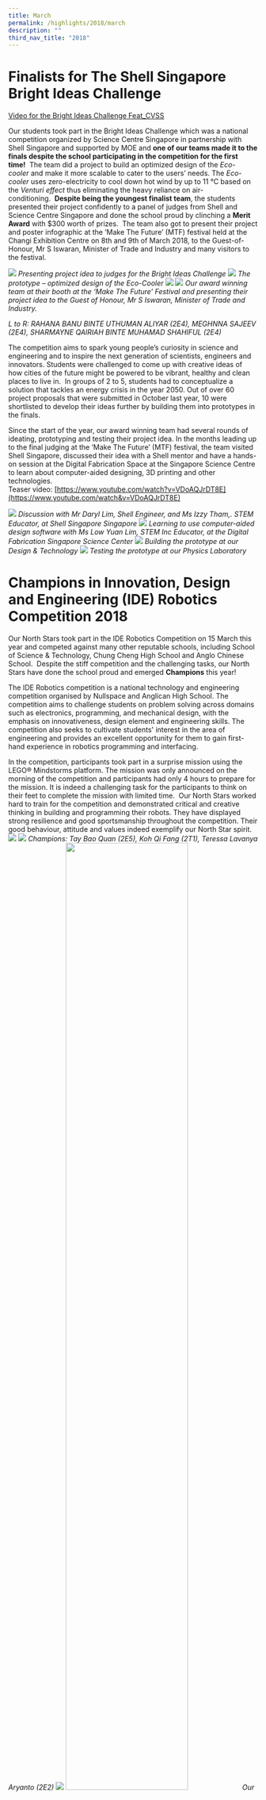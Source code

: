 ```yaml
---
title: March
permalink: /highlights/2018/march
description: ""
third_nav_title: "2018"
---
```

# Finalists for The Shell Singapore Bright Ideas Challenge

[Video for the Bright Ideas Challenge Feat\_CVSS](https://youtu.be/URqL0N1GRYg)

Our students took part in the Bright Ideas Challenge which was a national competition organized by Science Centre Singapore in partnership with Shell Singapore and supported by MOE and **one of our teams made it to the finals despite the school participating in the competition for the first time!**  The team did a project to build an optimized design of the _Eco-cooler_ and make it more scalable to cater to the users’ needs. The _Eco-cooler_ uses zero-electricity to cool down hot wind by up to 11 °C based on the _Venturi effect_ thus eliminating the heavy reliance on air-conditioning.  **Despite being the youngest finalist team**, the students presented their project confidently to a panel of judges from Shell and Science Centre Singapore and done the school proud by clinching a **Merit Award** with $300 worth of prizes.  The team also got to present their project and poster infographic at the ‘Make The Future’ (MTF) festival held at the Changi Exhibition Centre on 8th and 9th of March 2018, to the Guest-of-Honour, Mr S Iswaran, Minister of Trade and Industry and many visitors to the festival.

![](/images/BIC1.png)
_Presenting project idea to judges for the Bright Ideas Challenge_
![](/images/BIC2.jpeg)
_The prototype – optimized design of the Eco-Cooler_
![](/images/disc5.jpeg)
![](/images/disc7.jpeg)
_Our award winning team at their booth at the ‘Make The Future’ Festival and presenting their project idea to the Guest of Honour, Mr S Iswaran, Minister of Trade and Industry._ <br>

_L to R: RAHANA BANU BINTE UTHUMAN ALIYAR (2E4), MEGHNNA SAJEEV (2E4), SHARMAYNE QAIRIAH BINTE MUHAMAD SHAHIFUL (2E4)_

The competition aims to spark young people’s curiosity in science and engineering and to inspire the next generation of scientists, engineers and innovators. Students were challenged to come up with creative ideas of how cities of the future might be powered to be vibrant, healthy and clean places to live in.  In groups of 2 to 5, students had to conceptualize a solution that tackles an energy crisis in the year 2050. Out of over 60 project proposals that were submitted in October last year, 10 were shortlisted to develop their ideas further by building them into prototypes in the finals.  
  

Since the start of the year, our award winning team had several rounds of ideating, prototyping and testing their project idea. In the months leading up to the final judging at the ‘Make The Future’ (MTF) festival, the team visited Shell Singapore, discussed their idea with a Shell mentor and have a hands-on session at the Digital Fabrication Space at the Singapore Science Centre to learn about computer-aided designing, 3D printing and other technologies.  
Teaser video: [https://www.youtube.com/watch?v=VDoAQJrDT8E](https://www.youtube.com/watch&v=VDoAQJrDT8E)

![](/images/Disc.jpeg)
_Discussion with Mr Daryl Lim, Shell Engineer, and Ms Izzy Tham,. STEM Educator, at Shell Singapore Singapore_
![](/images/disc2.jpeg)
_Learning to use computer-aided design software with Ms Low Yuan Lim, STEM Inc Educator, at the Digital Fabrication Singapore Science Center_
![](/images/disc3.jpeg)
_Building the prototype at our Design & Technology_
![](/images/disc4.jpeg)
_Testing the prototype at our Physics Laboratory_

# Champions in Innovation, Design and Engineering (IDE) Robotics Competition 2018
Our North Stars took part in the IDE Robotics Competition on 15 March this year and competed against many other reputable schools, including School of Science & Technology, Chung Cheng High School and Anglo Chinese School.  Despite the stiff competition and the challenging tasks, our North Stars have done the school proud and emerged **Champions** this year!  
 
The IDE Robotics competition is a national technology and engineering competition organised by Nullspace and Anglican High School. The competition aims to challenge students on problem solving across domains such as electronics, programming, and mechanical design, with the emphasis on innovativeness, design element and engineering skills. The competition also seeks to cultivate students' interest in the area of engineering and provides an excellent opportunity for them to gain first-hand experience in robotics programming and interfacing.  

In the competition, participants took part in a surprise mission using the LEGO® Mindstorms platform. The mission was only announced on the morning of the competition and participants had only 4 hours to prepare for the mission. It is indeed a challenging task for the participants to think on their feet to complete the mission with limited time.  Our North Stars worked hard to train for the competition and demonstrated critical and creative thinking in building and programming their robots. They have displayed strong resilience and good sportsmanship throughout the competition. Their good behaviour, attitude and values indeed exemplify our North Star spirit.
![](/images/ide_1.jpeg)
![](/images/ide_2.jpeg)
_Champions: Tay Bao Quan (2E5), Koh Qi Fang (2T1), Teressa Lavanya Aryanto (2E2)_
![](/images/ide_3.jpeg)
<img src="/images/ide_4.jpeg" 
     style="width:70%">
_Our students in action during the competition_